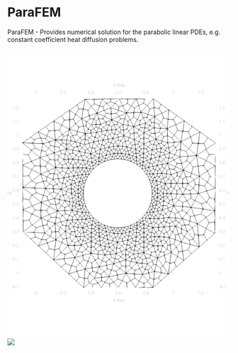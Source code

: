 # ParaFEM
ParaFEM - Provides numerical solution for the parabolic linear PDEs, e.g. constant coefficient heat diffusion problems.

![](images/mesh_p2.png) ![](images/diff.gif)
